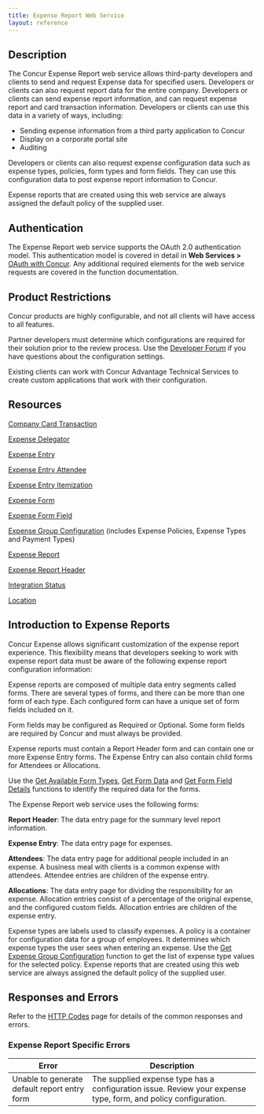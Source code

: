 ```yaml
---
title: Expense Report Web Service 
layout: reference
---
```


## Description
The Concur Expense Report web service allows third-party developers and clients to send and request Expense data for specified users. Developers or clients can also request report data for the entire company. Developers or clients can send expense report information, and can request expense report and card transaction information. Developers or clients can use this data in a variety of ways, including:

* Sending expense information from a third party application to Concur
* Display on a corporate portal site
* Auditing

Developers or clients can also request expense configuration data such as expense types, policies, form types and form fields. They can use this configuration data to post expense report information to Concur.

Expense reports that are created using this web service are always assigned the default policy of the supplied user.

## Authentication
The Expense Report web service supports the OAuth 2.0 authentication model. This authentication model is covered in detail in **Web Services >** [OAuth with Concur][2]. Any additional required elements for the web service requests are covered in the function documentation.

## Product Restrictions
Concur products are highly configurable, and not all clients will have access to all features.

Partner developers must determine which configurations are required for their solution prior to the review process. Use the [Developer Forum][3] if you have questions about the configuration settings.

Existing clients can work with Concur Advantage Technical Services to create custom applications that work with their configuration.

## Resources

[Company Card Transaction][4]

[Expense Delegator][5]

[Expense Entry][6]

[Expense Entry Attendee][7]

[Expense Entry Itemization][8]

[Expense Form][9]

[Expense Form Field][10]

[Expense Group Configuration][11] (includes Expense Policies, Expense Types and Payment Types)

[Expense Report ][12]

[Expense Report Header][13]

[Integration Status][14]

[Location][15]

## Introduction to Expense Reports

Concur Expense allows significant customization of the expense report experience. This flexibility means that developers seeking to work with expense report data must be aware of the following expense report configuration information:

Expense reports are composed of multiple data entry segments called forms. There are several types of forms, and there can be more than one form of each type. Each configured form can have a unique set of form fields included on it.

Form fields may be configured as Required or Optional. Some form fields are required by Concur and must always be provided.

Expense reports must contain a Report Header form and can contain one or more Expense Entry forms. The Expense Entry can also contain child forms for Attendees or Allocations.

Use the [Get Available Form Types][16], [Get Form Data][17] and [Get Form Field Details][18] functions to identify the required data for the forms.

The Expense Report web service uses the following forms:

**Report Header**: The data entry page for the summary level report information.

**Expense Entry**: The data entry page for expenses.

**Attendees**: The data entry page for additional people included in an expense. A business meal with clients is a common expense with attendees. Attendee entries are children of the expense entry.

**Allocations**: The data entry page for dividing the responsibility for an expense. Allocation entries consist of a percentage of the original expense, and the configured custom fields. Allocation entries are children of the expense entry.

Expense types are labels used to classify expenses. A policy is a container for configuration data for a group of employees. It determines which expense types the user sees when entering an expense. Use the [Get Expense Group Configuration][19] function to get the list of expense type values for the selected policy. Expense reports that are created using this web service are always assigned the default policy of the supplied user.

## Responses and Errors

Refer to the [HTTP Codes][20] page for details of the common responses and errors.

### Expense Report Specific Errors

|  Error  |  Description |
| ------ | ------------- |
| Unable to generate default report entry form | The supplied expense type has a configuration issue. Review your expense type, form, and policy configuration. |


[1]: https://developer.concur.com/api-documentation/core-concepts
[2]: https://developer.concur.com/oauth-20
[3]: https://developer.concur.com/forums/concur-connect
[4]: https://developer.concur.com/expense-report/company-card-transaction-resource
[5]: https://developer.concur.com/expense-report/expense-delegator-resource
[6]: https://developer.concur.com/expense-report/expense-entries-resource
[7]: https://developer.concur.com/expense-report/expense-entry-attendee-resource
[8]: https://developer.concur.com/expense-report/expense-entry-itemization-resource
[9]: https://developer.concur.com/expense-report/expense-form-resource
[10]: https://developer.concur.com/expense-report/expense-form-field-resource
[11]: https://developer.concur.com/expense-report/expense-group-configuration-resource
[12]: https://developer.concur.com/expense-report/expense-report-resource
[13]: https://developer.concur.com/expense-report/expense-report-header-resource
[14]: https://developer.concur.com/expense-report/integration-status-resource
[15]: https://developer.concur.com/expense-report/location-resource
[16]: https://developer.concur.com/expense-report/expense-form-resource/expense-form-resource-get
[17]: https://developer.concur.com/node/469#getformdata
[18]: https://developer.concur.com/expense-report/expense-form-field-resource/expense-form-field-resource-get
[19]: https://developer.concur.com/expense-report/expense-group-configuration-resource/expense-group-configuration-resource-get
[20]: https://developer.concur.com/reference/http-codes

